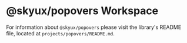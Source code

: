 # @skyux/popovers Workspace

For information about `@skyux/popovers` please visit the library's README file, located at `projects/popovers/README.md`.

